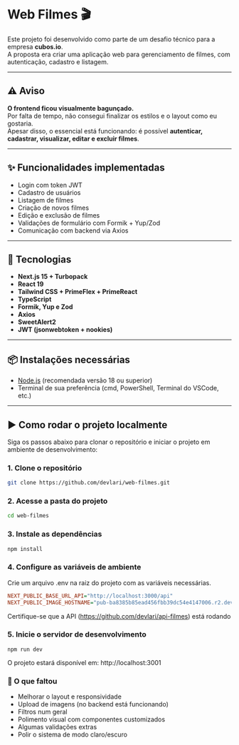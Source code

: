 # Web Filmes 🎬

Este projeto foi desenvolvido como parte de um desafio técnico para a empresa **cubos.io**.  
A proposta era criar uma aplicação web para gerenciamento de filmes, com autenticação, cadastro e listagem.

---

## ⚠️ Aviso

**O frontend ficou visualmente bagunçado.**  
Por falta de tempo, não consegui finalizar os estilos e o layout como eu gostaria.  
Apesar disso, o essencial está funcionando: é possível **autenticar, cadastrar, visualizar, editar e excluir filmes**.

---

## ✨ Funcionalidades implementadas

- Login com token JWT
- Cadastro de usuários
- Listagem de filmes
- Criação de novos filmes
- Edição e exclusão de filmes
- Validações de formulário com Formik + Yup/Zod
- Comunicação com backend via Axios

---

## 🧰 Tecnologias

- **Next.js 15 + Turbopack**
- **React 19**
- **Tailwind CSS + PrimeFlex + PrimeReact**
- **TypeScript**
- **Formik, Yup e Zod**
- **Axios**
- **SweetAlert2**
- **JWT (jsonwebtoken + nookies)**

---

## 📦 Instalações necessárias

- [Node.js](https://nodejs.org/) (recomendada versão 18 ou superior)
- Terminal de sua preferência (cmd, PowerShell, Terminal do VSCode, etc.)

---

## ▶️ Como rodar o projeto localmente

Siga os passos abaixo para clonar o repositório e iniciar o projeto em ambiente de desenvolvimento:

### 1. Clone o repositório

```bash
git clone https://github.com/devlari/web-filmes.git
```

### 2. Acesse a pasta do projeto
```bash
cd web-filmes
```

### 3. Instale as dependências
```bash
npm install
```
### 4. Configure as variáveis de ambiente
Crie um arquivo .env na raiz do projeto com as variáveis necessárias.

```ini
NEXT_PUBLIC_BASE_URL_API="http://localhost:3000/api"
NEXT_PUBLIC_IMAGE_HOSTNAME="pub-ba8385b85ead456fbb39dc54e4147006.r2.dev"
```

Certifique-se que a API (https://github.com/devlari/api-filmes) está rodando

### 5. Inicie o servidor de desenvolvimento
```
npm run dev
```

O projeto estará disponível em:
http://localhost:3001

### 🚧 O que faltou
- Melhorar o layout e responsividade
- Upload de imagens (no backend está funcionando)
- Filtros num geral
- Polimento visual com componentes customizados
- Algumas validações extras
- Polir o sistema de modo claro/escuro
